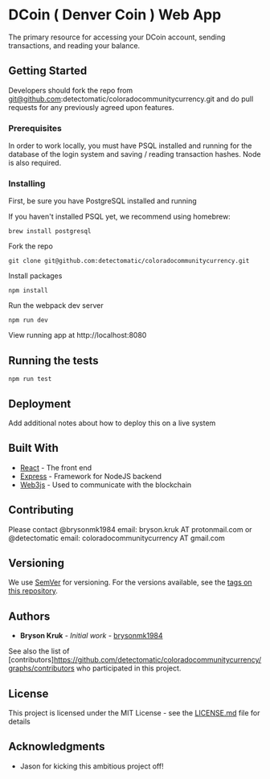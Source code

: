 # DCoin ( Denver Coin ) Web App

The primary resource for accessing your DCoin account, sending transactions, and reading your balance.

## Getting Started

Developers should fork the repo from git@github.com:detectomatic/coloradocommunitycurrency.git and do pull requests for any previously agreed upon features.

### Prerequisites

In order to work locally, you must have PSQL installed and running for the database of the login system and saving / reading transaction hashes. Node is also required.

### Installing

First, be sure you have PostgreSQL installed and running

If you haven't installed PSQL yet, we recommend using homebrew:

```
brew install postgresql
```

Fork the repo

```
git clone git@github.com:detectomatic/coloradocommunitycurrency.git
```

Install packages

```
npm install
```

Run the webpack dev server

```
npm run dev
```

View running app at http://localhost:8080

## Running the tests

```
npm run test
```

## Deployment

Add additional notes about how to deploy this on a live system

## Built With

* [React](https://reactjs.org/) - The front end
* [Express](https://expressjs.com/) - Framework for NodeJS backend
* [Web3js](https://web3js.readthedocs.io) - Used to communicate with the blockchain

## Contributing

Please contact @brysonmk1984
email: bryson.kruk AT protonmail.com
or @detectomatic
email: coloradocommunitycurrency AT gmail.com

## Versioning

We use [SemVer](http://semver.org/) for versioning. For the versions available, see the [tags on this repository](https://github.com/your/project/tags). 

## Authors

* **Bryson Kruk** - *Initial work* - [brysonmk1984](https://github.com/brysonmk1984)

See also the list of [contributors]https://github.com/detectomatic/coloradocommunitycurrency/graphs/contributors who participated in this project.

## License

This project is licensed under the MIT License - see the [LICENSE.md](LICENSE.md) file for details

## Acknowledgments

* Jason for kicking this ambitious project off!


